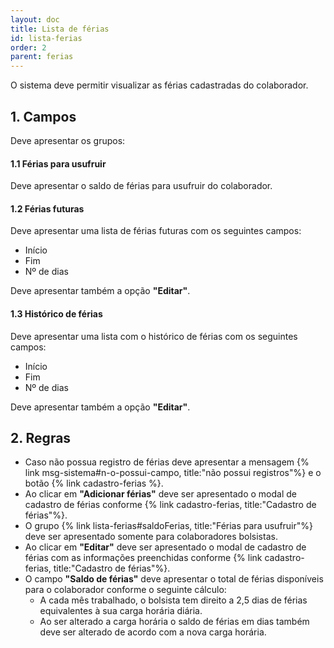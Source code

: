 ```yaml
---
layout: doc
title: Lista de férias
id: lista-ferias
order: 2
parent: ferias
---
```


O sistema deve permitir visualizar as férias cadastradas do colaborador.

## 1. Campos

Deve apresentar os grupos:

#### <a name= "saldoFerias"></a> 1.1 Férias para usufruir

Deve apresentar o saldo de férias para usufruir do colaborador.

#### <a name= "feriasFuturas"></a> 1.2 Férias futuras

Deve apresentar uma lista de férias futuras com os seguintes campos:

- Início
- Fim
- Nº de dias

Deve apresentar também a opção **"Editar"**.

#### <a name= "historicoFerias"></a> 1.3 Histórico de férias

Deve apresentar uma lista com o histórico de férias com os seguintes campos:

- Início
- Fim
- Nº de dias

Deve apresentar também a opção **"Editar"**.

## 2. Regras

- Caso não possua registro de férias deve apresentar a mensagem {% link msg-sistema#n-o-possui-campo, title:"não possui registros"%} e o botão {% link cadastro-ferias %}.
- Ao clicar em **"Adicionar férias"** deve ser apresentado o modal de cadastro de férias conforme {% link cadastro-ferias, title:"Cadastro de férias"%}.
- O grupo {% link lista-ferias#saldoFerias, title:"Férias para usufruir"%} deve ser apresentado somente para colaboradores bolsistas.
- Ao clicar em **"Editar"** deve ser apresentado o modal de cadastro de férias com as informações preenchidas conforme {% link cadastro-ferias, title:"Cadastro de férias"%}.
- O campo **"Saldo de férias"** deve apresentar o total de férias disponíveis para o colaborador conforme o seguinte cálculo:
  - A cada mês trabalhado, o bolsista tem direito a 2,5 dias de férias equivalentes à sua carga horária diária.
  - Ao ser alterado a carga horária o saldo de férias em dias também deve ser alterado de acordo com a nova carga horária.

